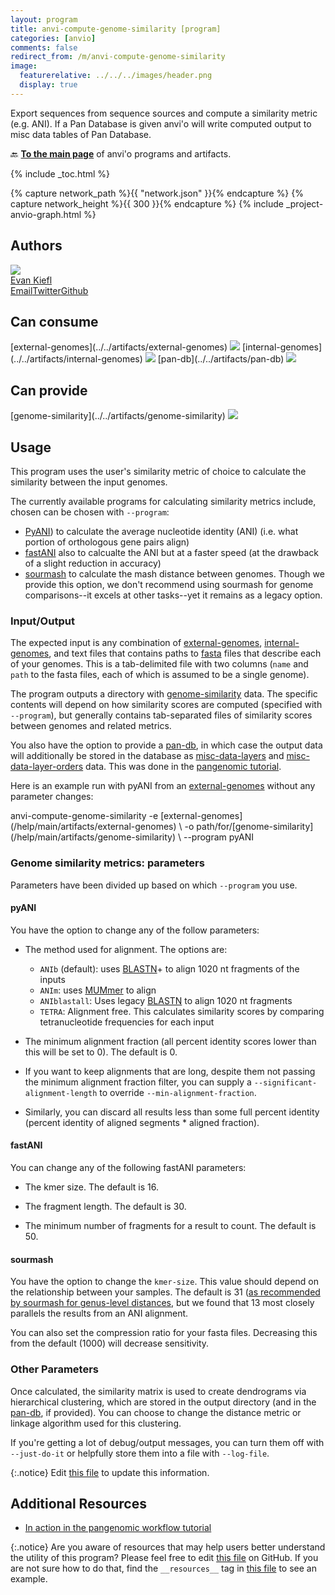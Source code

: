 ```yaml
---
layout: program
title: anvi-compute-genome-similarity [program]
categories: [anvio]
comments: false
redirect_from: /m/anvi-compute-genome-similarity
image:
  featurerelative: ../../../images/header.png
  display: true
---
```


Export sequences from sequence sources and compute a similarity metric (e.g. ANI). If a Pan Database is given anvi&#x27;o will write computed output to misc data tables of Pan Database.

🔙 **[To the main page](../../)** of anvi'o programs and artifacts.


{% include _toc.html %}
<div id="svg" class="subnetwork"></div>
{% capture network_path %}{{ "network.json" }}{% endcapture %}
{% capture network_height %}{{ 300 }}{% endcapture %}
{% include _project-anvio-graph.html %}


## Authors

<div class="anvio-person"><div class="anvio-person-info"><div class="anvio-person-photo"><img class="anvio-person-photo-img" src="../../images/authors/ekiefl.jpg" /></div><div class="anvio-person-info-box"><a href="/people/ekiefl" target="_blank"><span class="anvio-person-name">Evan Kiefl</span></a><div class="anvio-person-social-box"><a href="mailto:kiefl.evan@gmail.com" class="person-social" target="_blank"><i class="fa fa-fw fa-envelope-square"></i>Email</a><a href="http://twitter.com/evankiefl" class="person-social" target="_blank"><i class="fa fa-fw fa-twitter-square"></i>Twitter</a><a href="http://github.com/ekiefl" class="person-social" target="_blank"><i class="fa fa-fw fa-github"></i>Github</a></div></div></div></div>



## Can consume


<p style="text-align: left" markdown="1"><span class="artifact-r">[external-genomes](../../artifacts/external-genomes) <img src="../../images/icons/TXT.png" class="artifact-icon-mini" /></span> <span class="artifact-r">[internal-genomes](../../artifacts/internal-genomes) <img src="../../images/icons/TXT.png" class="artifact-icon-mini" /></span> <span class="artifact-r">[pan-db](../../artifacts/pan-db) <img src="../../images/icons/DB.png" class="artifact-icon-mini" /></span></p>


## Can provide


<p style="text-align: left" markdown="1"><span class="artifact-p">[genome-similarity](../../artifacts/genome-similarity) <img src="../../images/icons/CONCEPT.png" class="artifact-icon-mini" /></span></p>


## Usage



This program uses the user's similarity metric of choice to calculate the similarity between the input genomes.

The currently available programs for calculating similarity metrics include, chosen can be chosen with `--program`:
- [PyANI](https://github.com/widdowquinn/pyani)) to calculate the average nucleotide identity (ANI) (i.e. what portion of orthologous gene pairs align)
- [fastANI](https://github.com/ParBLiSS/FastANI) also to calcualte the ANI but at a faster speed (at the drawback of a slight reduction in accuracy)
- [sourmash](https://sourmash.readthedocs.io/en/latest/) to calculate the mash distance between genomes.  Though we provide this option, we don't recommend using sourmash for genome comparisons--it excels at other tasks--yet it remains as a legacy option.

### Input/Output

The expected input is any combination of <span class="artifact-n">[external-genomes](/help/main/artifacts/external-genomes)</span>, <span class="artifact-n">[internal-genomes](/help/main/artifacts/internal-genomes)</span>, and text files that contains paths to <span class="artifact-n">[fasta](/help/main/artifacts/fasta)</span> files that describe each of your genomes. This is a tab-delimited file with two columns (`name` and `path` to the fasta files, each of which is assumed to be a single genome).


The program outputs a directory with <span class="artifact-n">[genome-similarity](/help/main/artifacts/genome-similarity)</span> data. The specific contents will depend on how similarity scores are computed (specified with `--program`), but generally contains tab-separated files of similarity scores between genomes and related metrics.


You also have the option to provide a <span class="artifact-n">[pan-db](/help/main/artifacts/pan-db)</span>, in which case the output data will additionally be stored in the database as <span class="artifact-n">[misc-data-layers](/help/main/artifacts/misc-data-layers)</span> and <span class="artifact-n">[misc-data-layer-orders](/help/main/artifacts/misc-data-layer-orders)</span> data. This was done in the [pangenomic tutorial](http://merenlab.org/2016/11/08/pangenomics-v2/#computing-the-average-nucleotide-identity-for-genomes-and-other-genome-similarity-metrics-too).  

Here is an example run with pyANI from an <span class="artifact-n">[external-genomes](/help/main/artifacts/external-genomes)</span> without any parameter changes: 

<div class="codeblock" markdown="1">
anvi&#45;compute&#45;genome&#45;similarity &#45;e <span class="artifact&#45;n">[external&#45;genomes](/help/main/artifacts/external&#45;genomes)</span> \
                               &#45;o path/for/<span class="artifact&#45;n">[genome&#45;similarity](/help/main/artifacts/genome&#45;similarity)</span> \
                               &#45;&#45;program pyANI
</div>

### Genome similarity metrics: parameters

Parameters have been divided up based on which `--program` you use.

#### pyANI

You have the option to change any of the follow parameters:

- The method used for alignment. The options are:
    - `ANIb` (default): uses [BLASTN](https://blast.ncbi.nlm.nih.gov/Blast.cgi?PROGRAM=blastn&PAGE_TYPE=BlastSearch&LINK_LOC=blasthome)+ to align 1020 nt fragments of the inputs
    - `ANIm`: uses [MUMmer](http://mummer.sourceforge.net/) to align
    - `ANIblastall`: Uses legacy [BLASTN](https://blast.ncbi.nlm.nih.gov/Blast.cgi?PROGRAM=blastn&PAGE_TYPE=BlastSearch&LINK_LOC=blasthome) to align 1020 nt fragments
    - `TETRA`: Alignment free. This calculates similarity scores by comparing tetranucleotide frequencies for each input

- The minimum alignment fraction (all percent identity scores lower than this will be set to 0). The default is 0.


- If you want to keep alignments that are long, despite them not passing the minimum alignment fraction filter, you can supply a `--significant-alignment-length` to override `--min-alignment-fraction`.


- Similarly, you can discard all results less than some full percent identity (percent identity of aligned segments * aligned fraction).


#### fastANI

You can change any of the following fastANI parameters:

* The kmer size. The default is 16.

* The fragment length. The default is 30.

* The minimum number of fragments for a result to count. The default is 50.

#### sourmash

You have the option to change the `kmer-size`. This value should depend on the relationship between your samples. The default is 31 ([as recommended by sourmash for genus-level distances](https://sourmash.readthedocs.io/en/latest/using-sourmash-a-guide.html), but we found that 13 most closely parallels the results from an ANI alignment.  

You can also set the compression ratio for your fasta files. Decreasing this from the default (1000) will decrease sensitivity.  

### Other Parameters 

Once calculated, the similarity matrix is used to create dendrograms via hierarchical clustering, which are stored in the output directory (and in the <span class="artifact-n">[pan-db](/help/main/artifacts/pan-db)</span>, if provided). You can choose to change the distance metric or linkage algorithm used for this clustering.


If you're getting a lot of debug/output messages, you can turn them off with `--just-do-it` or helpfully store them into a file with `--log-file`.





{:.notice}
Edit [this file](https://github.com/merenlab/anvio/tree/master/anvio/docs/programs/anvi-compute-genome-similarity.md) to update this information.


## Additional Resources


* [In action in the pangenomic workflow tutorial](http://merenlab.org/2016/11/08/pangenomics-v2/#computing-the-average-nucleotide-identity-for-genomes-and-other-genome-similarity-metrics-too)


{:.notice}
Are you aware of resources that may help users better understand the utility of this program? Please feel free to edit [this file](https://github.com/merenlab/anvio/tree/master/bin/anvi-compute-genome-similarity) on GitHub. If you are not sure how to do that, find the `__resources__` tag in [this file](https://github.com/merenlab/anvio/blob/master/bin/anvi-interactive) to see an example.

